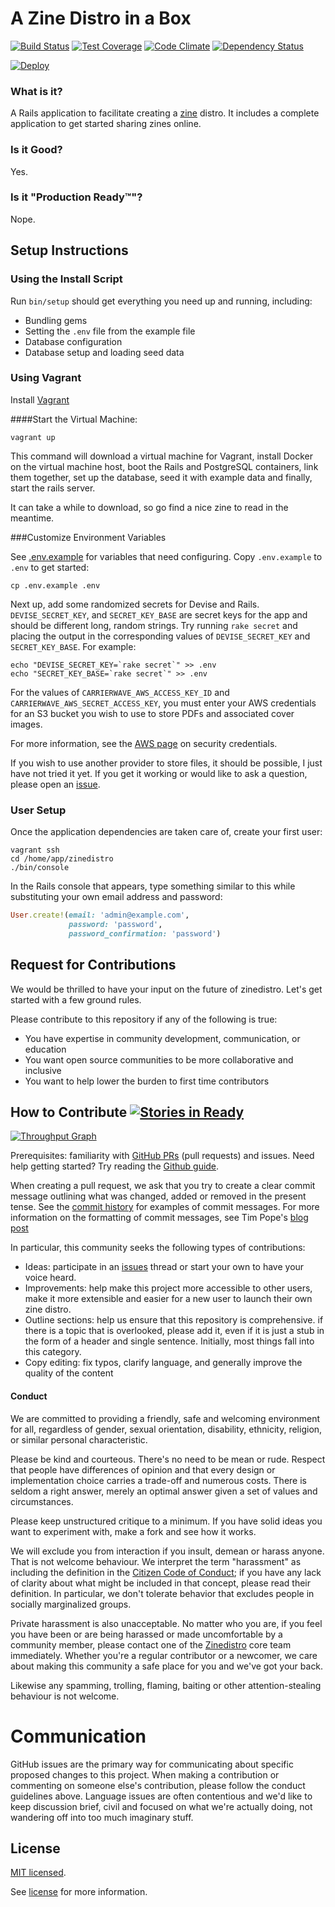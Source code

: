 # A Zine Distro in a Box

[![Build Status](https://travis-ci.org/zinedistro/zinedistro.svg?branch=master)](https://travis-ci.org/zinedistro/zinedistro)
[![Test Coverage](https://codeclimate.com/github/zinedistro/zinedistro/badges/coverage.svg)](https://codeclimate.com/github/zinedistro/zinedistro)
[![Code Climate](https://codeclimate.com/github/zinedistro/zinedistro/badges/gpa.svg)](https://codeclimate.com/github/zinedistro/zinedistro)
[![Dependency Status](https://gemnasium.com/zinedistro/zinedistro.svg)](https://gemnasium.com/zinedistro/zinedistro)

[![Deploy](https://www.herokucdn.com/deploy/button.svg)](https://heroku.com/deploy)

### What is it?

A Rails application to facilitate creating a [zine](https://en.wikipedia.org/wiki/Zine) distro. It includes a complete application to get started sharing zines online.

### Is it Good?

Yes.

### Is it "Production Ready™"?

Nope.

## Setup Instructions

###  Using the Install Script

Run `bin/setup` should get everything you need up and running, including:

* Bundling gems
* Setting the `.env` file from the example file
* Database configuration
* Database setup and loading seed data

###  Using Vagrant

Install [Vagrant](http://www.vagrantup.com/downloads.html)

####Start the Virtual Machine:

```console
vagrant up
```

This command will download a virtual machine for Vagrant, install Docker on the virtual machine host, boot the Rails and PostgreSQL containers, link them together, set up the database, seed it with example data and finally, start the rails server.

It can take a while to download, so go find a nice zine to read in the meantime.

###Customize Environment Variables

See [.env.example](.env.example) for variables that need configuring. Copy `.env.example` to `.env` to get started:

```console
cp .env.example .env
```

Next up, add some randomized secrets for Devise and Rails. `DEVISE_SECRET_KEY`, and `SECRET_KEY_BASE` are secret keys for the app and should be different long, random strings. Try running `rake secret` and placing the output in the corresponding values of `DEVISE_SECRET_KEY` and `SECRET_KEY_BASE`. For example:

```console
echo "DEVISE_SECRET_KEY=`rake secret`" >> .env
echo "SECRET_KEY_BASE=`rake secret`" >> .env
```

For the values of `CARRIERWAVE_AWS_ACCESS_KEY_ID` and `CARRIERWAVE_AWS_SECRET_ACCESS_KEY`, you must enter your AWS credentials for an S3 bucket you wish to use to store PDFs and associated cover images.

For more information, see the [AWS page](http://docs.aws.amazon.com/AWSSecurityCredentials/1.0/AboutAWSCredentials.html) on security credentials.

If you wish to use another provider to store files, it should be possible, I just have not tried it yet. If you get it working or would like to ask a question, please open an [issue](./issues/new).

### User Setup

Once the application dependencies are taken care of, create your first user:

```console
vagrant ssh
cd /home/app/zinedistro
./bin/console
```

In the Rails console that appears, type something similar to this while substituting your own email address and password:

```ruby
User.create!(email: 'admin@example.com',
             password: 'password',
             password_confirmation: 'password')
```

## Request for Contributions

We would be thrilled to have your input on the future of zinedistro. Let's get started with a few ground rules.

Please contribute to this repository if any of the following is true:
- You have expertise in community development, communication, or education
- You want open source communities to be more collaborative and inclusive
- You want to help lower the burden to first time contributors

## How to Contribute [![Stories in Ready](https://badge.waffle.io/zinedistro/zinedistro.svg?label=ready&title=Ready)](https://waffle.io/zinedistro/zinedistro)

[![Throughput Graph](https://graphs.waffle.io/zinedistro/zinedistro/throughput.svg)](https://waffle.io/zinedistro/zinedistro/metrics)

Prerequisites: familiarity with [GitHub
PRs](https://help.github.com/articles/using-pull-requests) (pull requests) and
issues. Need help getting started? Try reading the [Github
guide](https://help.github.com/articles/using-pull-requests/).

When creating a pull request, we ask that you try to create a clear commit
message outlining what was changed, added or removed in the present tense. See
the [commit history](https://github.com/zinedistro/zinedistro/commits/master)
for examples of commit messages. For more information on the formatting of
commit messages, see Tim Pope's [blog
post](http://tbaggery.com/2008/04/19/a-note-about-git-commit-messages.html)

In particular, this community seeks the following types of contributions:

- Ideas: participate in an
  [issues](https://github.com/zinedistro/zinedistro/issues) thread or start
  your own to have your voice heard.
- Improvements: help make this project more accessible to other users, make it
  more extensible and easier for a new user to launch their own zine distro.
- Outline sections: help us ensure that this repository is comprehensive. if
  there is a topic that is overlooked, please add it, even if it is just a stub
  in the form of a header and single sentence. Initially, most things fall into
  this category.
- Copy editing: fix typos, clarify language, and generally improve the quality
  of the content

#### Conduct

We are committed to providing a friendly, safe and welcoming environment for
all, regardless of gender, sexual orientation, disability, ethnicity, religion,
or similar personal characteristic.

Please be kind and courteous. There's no need to be mean or rude.
Respect that people have differences of opinion and that every design or
implementation choice carries a trade-off and numerous costs. There is seldom
a right answer, merely an optimal answer given a set of values and
circumstances.

Please keep unstructured critique to a minimum. If you have solid ideas you
want to experiment with, make a fork and see how it works.

We will exclude you from interaction if you insult, demean or harass anyone.
That is not welcome behaviour. We interpret the term "harassment" as
including the definition in the
[Citizen Code of Conduct](http://citizencodeofconduct.org/);
if you have any lack of clarity about what might be included in that concept,
please read their definition. In particular, we don't tolerate behavior that
excludes people in socially marginalized groups.

Private harassment is also unacceptable. No matter who you are, if you feel
you have been or are being harassed or made uncomfortable by a community
member, please contact one of the
[Zinedistro](https://github.com/zinedistro/zinedistro) core team immediately.
Whether you're a regular contributor or a newcomer, we care about making this
community a safe place for you and we've got your back.

Likewise any spamming, trolling, flaming, baiting or other attention-stealing
behaviour is not welcome.

# Communication

GitHub issues are the primary way for communicating about specific proposed
changes to this project. When making a contribution or commenting on someone
else's contribution, please follow the conduct guidelines above. Language
issues are often contentious and we'd like to keep discussion brief, civil and
focused on what we're actually doing, not wandering off into too much imaginary
stuff.

## License

[MIT licensed](https://tldrlegal.com/license/mit-license).

See [license](LICENSE.md) for more information.
